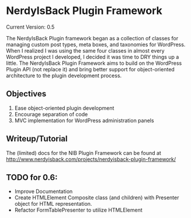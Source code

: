 NerdyIsBack Plugin Framework
============================
Current Version: 0.5

   The NerdyIsBack Plugin framework began as a collection of classes for
   managing custom post types, meta boxes, and taxonomies for WordPress.
   When I realized I was using the same four classes in almost every
   WordPress project I developed, I decided it was time to DRY things up a
   little. The NerdyIsBack Plugin Framework aims to build on the WordPress
   Plugin API (not replace it) and bring better support for
   object-oriented architecture to the plugin development process.

Objectives
----------

1. Ease object-oriented plugin development
2. Encourage separation of code
3. MVC implementation for WordPress administration panels

Writeup/Tutorial
----------------

The (limited) docs for the NIB Plugin Framework can be found at
http://www.nerdyisback.com/projects/nerdyisback-plugin-framework/

TODO for 0.6:
-------------

* Improve Documentation
* Create HTMLElement Composite class (and children) with Presenter
object for HTML representation.
* Refactor FormTablePresenter to utilize HTMLElement
